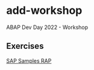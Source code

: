 # add-workshop
ABAP Dev Day 2022 - Workshop



## Exercises 
[SAP Samples RAP](https://github.com/SAP-samples/abap-platform-rap-workshops/blob/main/rap1xx/rap100/exercices/ex1/readme.md#)
